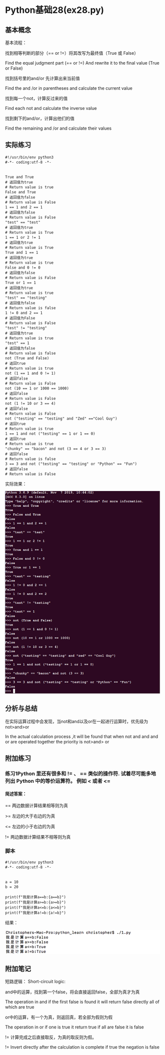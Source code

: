 # Python基础28(ex28.py)

## 基本概念

基本流程：

找到相等判断的部分（== or !=）将其改写为最终值（True 或 False）

Find the equal judgment part (== or !=) And rewrite it to the final value (True or False)

找到括号里的and/or 先计算出来当前值

Find the and /or in parentheses and calculate the current value

找到每一个not，计算反过来的值

Find each not and calculate the inverse value

找到剩下的and/or，计算出他们的值

Find the remaining and /or and calculate their values

## 实际练习

```
#!/usr/bin/env python3
#-*- coding:utf-8 -*-


True and True 
# 返回值为true
# Return value is true
False and True 
# 返回值为false
# Return value is False
1 == 1 and 2 == 1 
# 返回值为false
# Return value is False
"test" == "test" 
# 返回值为true
# Return value is True
1 == 1 or 2 != 1 
# 返回值为true
# Return value is True
True and 1 == 1 
# 返回值为true
# Return value is true
False and 0 != 0 
# 返回值为false
# Return value is False
True or 1 == 1 
# 返回值为true
# Return value is true
"test" == "testing" 
# 返回值为false
# Return value is false
1 != 0 and 2 == 1 
# 返回值为False
# Return value is False
"test" != "testing" 
# 返回值为true
# Return value is true
"test" == 1 
# 返回值为false
# Return value is false
not (True and False) 
# 返回true
# Return value is true
not (1 == 1 and 0 != 1) 
# 返回false
# Return value is False
not (10 == 1 or 1000 == 1000) 
# 返回false
# Return value is False
not (1 != 10 or 3 == 4) 
# 返回false
# Return value is False
not ("testing" == "testing" and "Zed" =="Cool Guy") 
# 返回true
# Return value is true
1 == 1 and not ("testing" == 1 or 1 == 0) 
# 返回true
# Return value is true
"chunky" == "bacon" and not (3 == 4 or 3 == 3) 
# 返回false
# Return value is false
3 == 3 and not ("testing" == "testing" or "Python" == "Fun") 
# 返回false
# Return value is False
```

实际效果：

![image-20200403220033580](assets/image-20200403220033580.png)

## 分析与总结

在实际运算过程中会发现，当not和and以及or在一起进行运算时，优先级为not>and>or

In the actual calculation process ,it will be found that when not and and and or are operated together the priority is not>and> or



## 附加练习

### 练习1Python 里还有很多和 != 、 == 类似的操作符. 试着尽可能多地列出 Python 中的等价运算符。 例如 < 或者 <= 

#### 简述答案：

== 两边数据计算结果相等则为真

\>= 左边的大于右边的为真

<= 左边的小于右边的为真

!= 两边数据计算结果不相等则为真

### 脚本

```
#!/usr/bin/env python3
#-*- coding:utf-8 -*-


a = 10
b = 20

print(f"我是计算a==b:{a==b}")
print(f"我是计算a>=b:{a>=b}")
print(f"我是计算a<=b:{a<=b}")
print(f"我是计算a!=b:{a!=b}")
```

结果：

![image-20200403220202472](assets/image-20200403220202472.png)



## 附加笔记

短路逻辑： Short-circuit logic:

and中的运算，找到第一个false，将会直接返回false，全部为真才为真

The operation in and if the first false is found it will return false directly all of which are true

or中的运算，有一个为真，则返回真，若全部为假则为假

The operation in or if one is true it return true if all are false it is false

!= 计算完成之后直接取反，为真的取反则为假。

!= Invert directly after the calculation is complete if true the negation is false